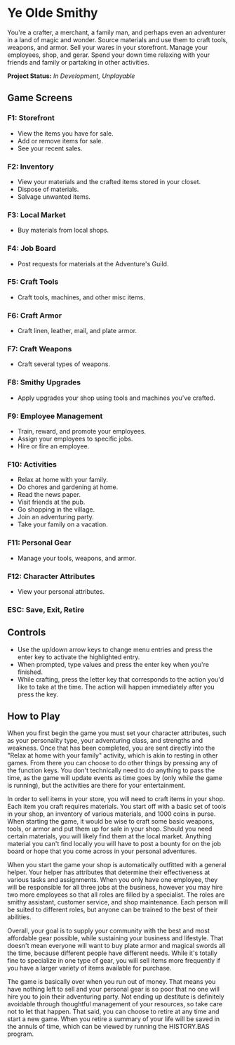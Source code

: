 # Ye Olde Smithy

You're a crafter, a merchant, a family man, and perhaps even an adventurer in a land of magic and wonder. Source materials and use them to craft tools, weapons, and armor. Sell your wares in your storefront. Manage your employees, shop, and gerar. Spend your down time relaxing with your friends and family or partaking in other activities.  

**Project Status:** *In Development, Unplayable*  


## Game Screens

### F1: Storefront
- View the items you have for sale.
- Add or remove items for sale.
- See your recent sales.

### F2: Inventory
- View your materials and the crafted items stored in your closet.
- Dispose of materials.
- Salvage unwanted items. 

### F3: Local Market
- Buy materials from local shops.

### F4: Job Board
- Post requests for materials at the Adventure's Guild.

### F5: Craft Tools
- Craft tools, machines, and other misc items.

### F6: Craft Armor
- Craft linen, leather, mail, and plate armor.

### F7: Craft Weapons
- Craft several types of weapons.

### F8: Smithy Upgrades
- Apply upgrades your shop using tools and machines you've crafted.

### F9: Employee Management
- Train, reward, and promote your employees.
- Assign your employees to specific jobs.
- Hire or fire an employee.

### F10: Activities
- Relax at home with your family.
- Do chores and gardening at home.
- Read the news paper.
- Visit friends at the pub.
- Go shopping in the village.
- Join an adventuring party.
- Take your family on a vacation.

### F11: Personal Gear
- Manage your tools, weapons, and armor.

### F12: Character Attributes
- View your personal attributes.

### ESC: Save, Exit, Retire


## Controls

- Use the up/down arrow keys to change menu entries and press the enter key to activate the highlighted entry.
- When prompted, type values and press the enter key when you're finished.
- While crafting, press the letter key that corresponds to the action you'd like to take at the time. The action will happen immediately after you press the key.


## How to Play

When you first begin the game you must set your character attributes, such as your personality type, your adventuring class, and strengths and weakness. Once that has been completed, you are sent directly into the "Relax at home with your family" activity, which is akin to resting in other games. From there you can choose to do other things by pressing any of the function keys. You don't technically need to do anything to pass the time, as the game will update events as time goes by (only while the game is running), but the activities are there for your entertainment.  

In order to sell items in your store, you will need to craft items in your shop. Each item you craft requires materials. You start off with a basic set of tools in your shop, an inventory of various materials, and 1000 coins in purse. When starting the game, it would be wise to craft some basic weapons, tools, or armor and put them up for sale in your shop. Should you need certain materials, you will likely find them at the local market. Anything material you can't find locally you will have to post a bounty for on the job board or hope that you come across in your personal adventures.  

When you start the game your shop is automatically outfitted with a general helper. Your helper has attributes that determine their effectiveness at various tasks and assignments. When you only have one employee, they will be responsible for all three jobs at the business, however you may hire two more employees so that all roles are filled by a specialist. The roles are smithy assistant, customer service, and shop maintenance. Each person will be suited to different roles, but anyone can be trained to the best of their abilities.  

Overall, your goal is to supply your community with the best and most affordable gear possible, while sustaining your business and lifestyle. That doesn't mean everyone will want to buy plate armor and magical swords all the time, because different people have different needs. While it's totally fine to specialize in one type of gear, you will sell items more frequently if you have a larger variety of items available for purchase.

The game is basically over when you run out of money. That means you have nothing left to sell and your personal gear is so poor that no one will hire you to join their adventuring party. Not ending up destitute is definitely avoidable through thoughtful management of your resources, so take care not to let that happen. That said, you can choose to retire at any time and start a new game. When you retire a summary of your life will be saved in the annuls of time, which can be viewed by running the HISTORY.BAS program.